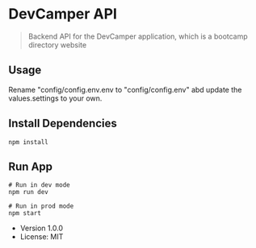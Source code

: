 # DevCamper API

> Backend API for the DevCamper application, which is a bootcamp directory website

## Usage

Rename "config/config.env.env to "config/config.env" abd update the values.settings to your own.

## Install Dependencies

```
npm install
```

## Run App

```
# Run in dev mode
npm run dev

# Run in prod mode
npm start
```

- Version 1.0.0
- License: MIT
